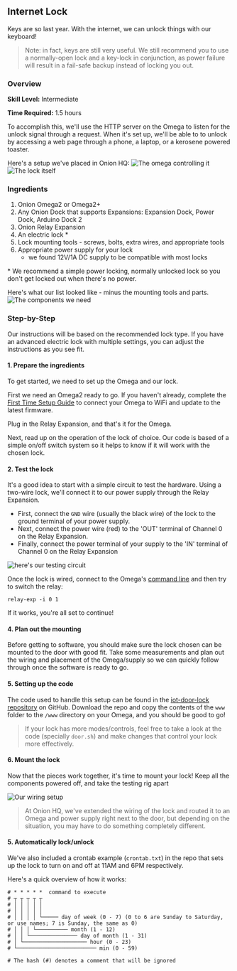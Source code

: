 <!-- comment: anything in triangle brackets is meant to be replaced with text -->
<!-- comment: see `Omega2/Projects/oled/twitter-feed.md` for an example -->

## Internet Lock
 
Keys are so last year. With the internet, we can unlock things with our keyboard!

>Note: in fact, keys are still very useful. We still recommend you to use a normally-open lock and a key-lock in conjunction, as power failure will result in a fail-safe backup instead of locking you out.

### Overview

**Skill Level:** Intermediate

**Time Required:** 1.5 hours

<!-- // go into some detail here about how we're going to be implementing the project //	eg. which programming language we'll be using, APIs //	include links to any api or module references -->

To accomplish this, we'll use the HTTP server on the Omega to listen for the unlock signal through a request. When it's set up, we'll be able to to unlock by accessing a web page through a phone, a laptop, or a kerosene powered toaster.

Here's a setup we've placed in Onion HQ:
![The omega controlling it](./img/door-lock-p1-1.jpg)
![The lock itself](./img/door-lock-p1-2.jpg)

### Ingredients

<!-- // a numbered list of all physical items used to make this project -->
<!-- //	all items should be linked to a place online where they can be bought -->
<!-- //	the Onion items should be linked to their corresponding Onion store page -->

1. Onion Omega2 or Omega2+
1. Any Onion Dock that supports Expansions: Expansion Dock, Power Dock, Arduino Dock 2
1. Onion Relay Expansion
1. An electric lock *
1. Lock mounting tools - screws, bolts, extra wires, and appropriate tools
1. Appropriate power supply for your lock 
    * we found 12V/1A DC supply to be compatible with most locks

\* We recommend a simple power locking, normally unlocked lock so you don't get locked out when there's no power.

<!-- // DONE: picture of ingredients all together -->

Here's what our list looked like - minus the mounting tools and parts.
![The components we need](./img/door-lock-p1-ingredients.jpg)

### Step-by-Step

Our instructions will be based on the recommended lock type. If you have an advanced electric lock with multiple settings, you can adjust the instructions as you see fit.

<!-- // each step should be simple -->

#### 1. Prepare the ingredients

To get started, we need to set up the Omega and our lock.

First we need an Omega2 ready to go. If you haven't already, complete the [First Time Setup Guide](https://docs.onion.io/omega2-docs/first-time-setup.html) to connect your Omega to WiFi and update to the latest firmware.

Plug in the Relay Expansion, and that's it for the Omega.

Next, read up on the operation of the lock of choice. Our code is based of a simple on/off switch system so it helps to know if it will work with the chosen lock.

#### 2. Test the lock

It's a good idea to start with a simple circuit to test the hardware. Using a two-wire lock, we'll connect it to our power supply through the Relay Expansion. 

* First, connect the `GND` wire (usually the black wire) of the lock to the ground terminal of your power supply. 
* Next, connect the power wire (red) to the 'OUT' terminal of Channel 0 on the Relay Expansion.
* Finally, connect the power terminal of your supply to the 'IN' terminal of Channel 0 on the Relay Expansion

<!-- // DONE: lock+relay+omega picture -->
![here's our testing circuit](./img/door-lock-p1-test-circuit.jpg)


Once the lock is wired, connect to the Omega's [command line](https://docs.onion.io/omega2-docs/connecting-to-the-omega-terminal.html#connecting-to-the-omega-terminal) and then try to switch the relay:

```
relay-exp -i 0 1
```

If it works, you're all set to continue!

#### 4. Plan out the mounting

Before getting to software, you should make sure the lock chosen can be mounted to the door with good fit. Take some measurements and plan out the wiring and placement of the Omega/supply so we can quickly follow through once the software is ready to go.


#### 5. Setting up the code

The code used to handle this setup can be found in the [iot-door-lock repository]() on GitHub. Download the repo and copy the contents of the `www` folder to the `/www` directory on your Omega, and you should be good to go!

>If your lock has more modes/controls, feel free to take a look at the code (specially `door.sh`) and make changes that control your lock more effectively.

#### 6. Mount the lock

Now that the pieces work together, it's time to mount your lock! Keep all the components powered off, and take the testing rig apart

<!-- // DONE: example picture of mounting a lock -->
![Our wiring setup](./img/door-lock-p1-mounted.jpg)

>At Onion HQ, we've extended the wiring of the lock and routed it to an Omega and power supply right next to the door, but depending on the situation, you may have to do something completely different. 

#### 5. Automatically lock/unlock

We've also included a crontab example (`crontab.txt`) in the repo that sets up the lock to turn on and off at 11AM and 6PM respectively.

Here's a quick overview of how it works: 

```
# * * * * *  command to execute
# ┬ ┬ ┬ ┬ ┬
# │ │ │ │ │
# │ │ │ │ │
# │ │ │ │ └───── day of week (0 - 7) (0 to 6 are Sunday to Saturday, or use names; 7 is Sunday, the same as 0)
# │ │ │ └────────── month (1 - 12)
# │ │ └─────────────── day of month (1 - 31)
# │ └──────────────────── hour (0 - 23)
# └───────────────────────── min (0 - 59)

# The hash (#) denotes a comment that will be ignored
```


<!-- ### Bonus Points! -->

<!-- // one or two paragraphs (max) about something cool we did in the code -->
<!-- //	just give a brief description/overview and provide links to where they can learn more (Onion Docs, online resources, etc) -->

<!-- // TODO: Bonus points -->
